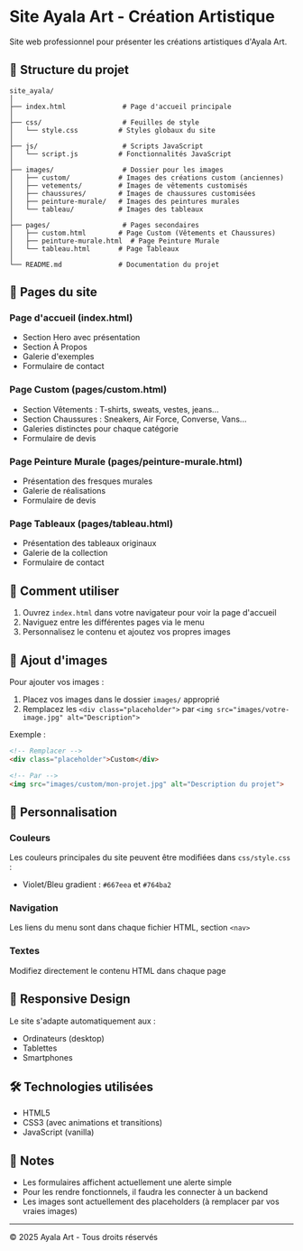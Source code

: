 # Site Ayala Art - Création Artistique

Site web professionnel pour présenter les créations artistiques d'Ayala Art.

## 📁 Structure du projet

```
site_ayala/
│
├── index.html              # Page d'accueil principale
│
├── css/                    # Feuilles de style
│   └── style.css          # Styles globaux du site
│
├── js/                     # Scripts JavaScript
│   └── script.js          # Fonctionnalités JavaScript
│
├── images/                 # Dossier pour les images
│   ├── custom/            # Images des créations custom (anciennes)
│   ├── vetements/         # Images de vêtements customisés
│   ├── chaussures/        # Images de chaussures customisées
│   ├── peinture-murale/   # Images des peintures murales
│   └── tableau/           # Images des tableaux
│
├── pages/                  # Pages secondaires
│   ├── custom.html        # Page Custom (Vêtements et Chaussures)
│   ├── peinture-murale.html  # Page Peinture Murale
│   └── tableau.html       # Page Tableaux
│
└── README.md              # Documentation du projet
```

## 🎨 Pages du site

### Page d'accueil (index.html)
- Section Hero avec présentation
- Section À Propos
- Galerie d'exemples
- Formulaire de contact

### Page Custom (pages/custom.html)
- Section Vêtements : T-shirts, sweats, vestes, jeans...
- Section Chaussures : Sneakers, Air Force, Converse, Vans...
- Galeries distinctes pour chaque catégorie
- Formulaire de devis

### Page Peinture Murale (pages/peinture-murale.html)
- Présentation des fresques murales
- Galerie de réalisations
- Formulaire de devis

### Page Tableaux (pages/tableau.html)
- Présentation des tableaux originaux
- Galerie de la collection
- Formulaire de contact

## 🚀 Comment utiliser

1. Ouvrez `index.html` dans votre navigateur pour voir la page d'accueil
2. Naviguez entre les différentes pages via le menu
3. Personnalisez le contenu et ajoutez vos propres images

## 📸 Ajout d'images

Pour ajouter vos images :

1. Placez vos images dans le dossier `images/` approprié
2. Remplacez les `<div class="placeholder">` par `<img src="images/votre-image.jpg" alt="Description">`

Exemple :
```html
<!-- Remplacer -->
<div class="placeholder">Custom</div>

<!-- Par -->
<img src="images/custom/mon-projet.jpg" alt="Description du projet">
```

## 🎨 Personnalisation

### Couleurs
Les couleurs principales du site peuvent être modifiées dans `css/style.css` :
- Violet/Bleu gradient : `#667eea` et `#764ba2`

### Navigation
Les liens du menu sont dans chaque fichier HTML, section `<nav>`

### Textes
Modifiez directement le contenu HTML dans chaque page

## 📱 Responsive Design

Le site s'adapte automatiquement aux :
- Ordinateurs (desktop)
- Tablettes
- Smartphones

## 🛠️ Technologies utilisées

- HTML5
- CSS3 (avec animations et transitions)
- JavaScript (vanilla)

## 📝 Notes

- Les formulaires affichent actuellement une alerte simple
- Pour les rendre fonctionnels, il faudra les connecter à un backend
- Les images sont actuellement des placeholders (à remplacer par vos vraies images)

---

© 2025 Ayala Art - Tous droits réservés

